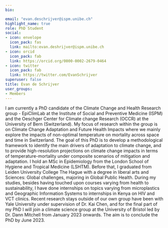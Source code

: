 ```yaml
---
bio:

email: "evan.deschrijver@ispm.unibe.ch"
highlight_name: true
role: PhD Student
social:
- icon: envelope
  icon_pack: fas
  link: mailto:evan.deshrijver@ispm.unibe.ch
- icon: orcid
  icon_pack: fab
  link: https://orcid.org/0000-0002-2679-0464
- icon: twitter
  icon_pack: fab
  link: https://twitter.com/EvanSchrijver
superuser: false
title: Evan de Schrijver
user_groups:
- Members
---
```

I am currently a PhD candidate of the Climate Change and Health Research group - EpiClimLab at the Institute of Social and Preventive Medicine (ISPM) and the Oeschger Center for Climate change Research (OCCR) at the University of Bern (Switzerland). My focus of research within the group is on Climate Change Adaptation and Future Health Impacts where we mainly explore the impacts of non-optimal temperature on mortality across space and time in Switzerland. The goal of this PhD is to develop a methodological framework to identify the main drivers of adaptation to climate change, and to provide high-resolution projections on climate change impacts in terms of temperature-mortality under composite scenarios of mitigation and adaptation.
I hold an MSc in Epidemiology from the London School of Hygiene and Tropical Medicine (LSHTM). Before that, I graduated from Leiden University College The Hague with a degree in liberal arts and Sciences: Global challenges, majoring in Global Public Health. During my studies, besides having touched upon courses varying from health to sustainability, I have done internships on topics varying from microplastics and Geographic Information Systems to internships in Kenya on HIV and VCT clinics.
Recent research stays outside of our own group have been with Yale University under supervision of Dr. Kai Chen, and for the final part of my PhD I will join a climate science group at the University of Bristol led by Dr. Dann Mitchell from January 2023 onwards. The aim is to conclude the PhD by June 2023. 